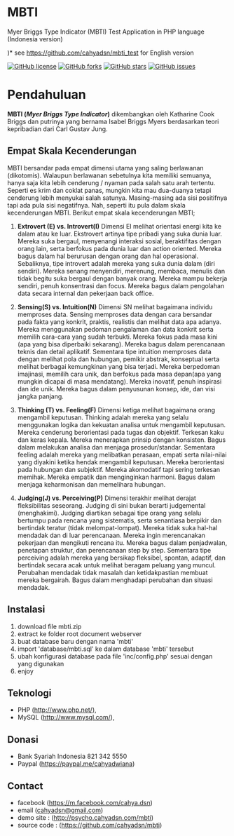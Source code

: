 # MBTI
Myer Briggs Type Indicator (MBTI) Test Application in PHP language (Indonesia version)

)* see https://github.com/cahyadsn/mbti_test for English version

[![GitHub license](https://img.shields.io/badge/license-MIT-blue.svg)](https://raw.githubusercontent.com/cahyadsn/disc_id/master/LICENSE)
[![GitHub forks](https://img.shields.io/github/forks/cahyadsn/mbti.svg)](https://github.com/cahyadsn/mbti/network)
[![GitHub stars](https://img.shields.io/github/stars/cahyadsn/mbti.svg)](https://github.com/cahyadsn/mbti/stargazers)
[![GitHub issues](https://img.shields.io/github/issues/cahyadsn/mbti.svg)](https://github.com/cahyadsn/mbti/issues)

# Pendahuluan
**MBTI (*Myer Briggs Type Indicator*)** dikembangkan oleh Katharine Cook Briggs dan putrinya yang bernama Isabel Briggs Myers berdasarkan teori kepribadian dari Carl Gustav Jung.

## Empat Skala Kecenderungan
MBTI bersandar pada empat dimensi utama yang saling berlawanan (dikotomis). Walaupun berlawanan sebetulnya kita memiliki semuanya, hanya saja kita lebih cenderung / nyaman pada salah satu arah tertentu. Seperti es krim dan coklat panas, mungkin kita mau dua-duanya tetapi cenderung lebih menyukai salah satunya. Masing-masing ada sisi positifnya tapi ada pula sisi negatifnya. Nah, seperti itu pula dalam skala kecenderungan MBTI. Berikut empat skala kecenderungan MBTI;

1. **Extrovert (E) vs. Introvert(I)** 
Dimensi EI melihat orientasi energi kita ke dalam atau ke luar. Ekstrovert artinya tipe pribadi yang suka dunia luar. Mereka suka bergaul, menyenangi interaksi sosial, beraktifitas dengan orang lain, serta berfokus pada dunia luar dan action oriented. Mereka bagus dalam hal berurusan dengan orang dan hal operasional. Sebaliknya, tipe introvert adalah mereka yang suka dunia dalam
(diri sendiri). Mereka senang menyendiri, merenung, membaca, menulis dan tidak begitu suka bergaul dengan banyak orang.  Mereka mampu bekerja sendiri, penuh konsentrasi dan focus. Mereka bagus dalam pengolahan data secara internal dan pekerjaan back office.

2. **Sensing(S) vs. Intuition(N)** 
Dimensi SN melihat bagaimana individu memproses data. Sensing memproses data dengan cara bersandar pada fakta yang konkrit, praktis, realistis dan melihat data apa adanya. Mereka menggunakan pedoman pengalaman dan data konkrit serta memilih cara-cara yang sudah terbukti. Mereka fokus pada masa kini
(apa yang bisa diperbaiki sekarang). Mereka bagus dalam perencanaan teknis dan detail aplikatif. Sementara tipe intuition memproses data dengan melihat pola dan hubungan, pemikir abstrak, konseptual serta melihat berbagai kemungkinan yang bisa terjadi. Mereka berpedoman imajinasi, memilih cara unik, dan berfokus pada masa depan(apa yang mungkin dicapai di masa mendatang). Mereka inovatif, penuh inspirasi dan ide unik. Mereka bagus dalam penyusunan konsep, ide, dan visi jangka panjang.

3. **Thinking (T) vs. Feeling(F)** 
Dimensi ketiga melihat bagaimana orang mengambil keputusan. Thinking adalah mereka yang selalu menggunakan logika dan kekuatan analisa untuk mengambil keputusan. Mereka cenderung berorientasi pada tugas dan objektif. Terkesan kaku dan keras kepala. Mereka menerapkan prinsip dengan konsisten. Bagus dalam melakukan analisa dan menjaga prosedur/standar. Sementara feeling adalah mereka yang melibatkan perasaan, empati serta nilai-nilai yang diyakini ketika hendak mengambil keputusan. Mereka berorientasi pada hubungan dan subjektif. Mereka akomodatif tapi sering terkesan memihak. Mereka empatik dan menginginkan harmoni. Bagus dalam menjaga keharmonisan dan memelihara hubungan.

4. **Judging(J) vs. Perceiving(P)** 
Dimensi terakhir melihat derajat fleksibilitas seseorang. Judging di sini bukan berarti judgemental
(menghakimi). Judging diartikan sebagai tipe orang yang selalu bertumpu pada rencana yang sistematis, serta senantiasa berpikir dan bertindak teratur (tidak melompat-lompat). Mereka tidak suka hal-hal mendadak dan di luar perencanaan. Mereka ingin merencanakan pekerjaan dan mengikuti rencana itu.  Mereka bagus dalam penjadwalan, penetapan struktur, dan perencanaan step by step. Sementara tipe perceiving adalah mereka yang bersikap fleksibel, spontan, adaptif, dan bertindak secara acak untuk melihat beragam peluang yang muncul. Perubahan mendadak tidak masalah dan ketidakpastian membuat mereka bergairah. Bagus dalam menghadapi perubahan dan situasi mendadak.

## Instalasi
1. download file mbti.zip 
2. extract ke folder root document webserver
3. buat database baru dengan nama 'mbti'
4. import 'database/mbti.sql' ke dalam database 'mbti' tersebut
5. ubah konfigurasi database pada file 'inc/config.php' sesuai dengan yang digunakan 
6. enjoy

## Teknologi
+ PHP (http://www.php.net/), 
+ MySQL (http://www.mysql.com/), 

## Donasi
+ Bank Syariah Indonesia 821 342 5550
+ Paypal (https://paypal.me/cahyadwiana)

## Contact
+ facebook (https://m.facebook.com/cahya.dsn)
+ email (cahyadsn@gmail.com)
+ demo site    : (http://psycho.cahyadsn.com/mbti)
+ source code  : (https://github.com/cahyadsn/mbti)

